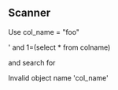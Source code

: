 ## Scanner

Use 
col_name = "foo"

' and 1=(select * from colname)

and search for

Invalid object name 'col_name'
